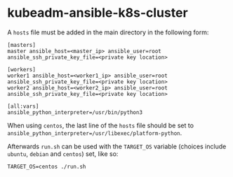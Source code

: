 # kubeadm-ansible-k8s-cluster

A `hosts` file must be added in the main directory in the following form: 

```
[masters]
master ansible_host=<master_ip> ansible_user=root ansible_ssh_private_key_file=<private key location>

[workers]
worker1 ansible_host=<worker1_ip> ansible_user=root ansible_ssh_private_key_file=<private key location>
worker2 ansible_host=<worker2_ip> ansible_user=root ansible_ssh_private_key_file=<private key location>

[all:vars]
ansible_python_interpreter=/usr/bin/python3
```

When using `centos`, the last line of the `hosts` file should be set to `ansible_python_interpreter=/usr/libexec/platform-python`.

Afterwards `run.sh` can be used with the `TARGET_OS` variable (choices include `ubuntu`, `debian` and `centos`) set, like so:

```TARGET_OS=centos ./run.sh```

